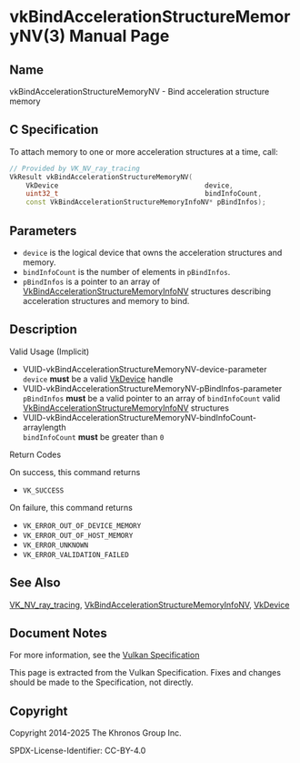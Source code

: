 # vkBindAccelerationStructureMemoryNV(3) Manual Page

## Name

vkBindAccelerationStructureMemoryNV - Bind acceleration structure memory



## [](#_c_specification)C Specification

To attach memory to one or more acceleration structures at a time, call:

```c++
// Provided by VK_NV_ray_tracing
VkResult vkBindAccelerationStructureMemoryNV(
    VkDevice                                    device,
    uint32_t                                    bindInfoCount,
    const VkBindAccelerationStructureMemoryInfoNV* pBindInfos);
```

## [](#_parameters)Parameters

- `device` is the logical device that owns the acceleration structures and memory.
- `bindInfoCount` is the number of elements in `pBindInfos`.
- `pBindInfos` is a pointer to an array of [VkBindAccelerationStructureMemoryInfoNV](https://registry.khronos.org/vulkan/specs/latest/man/html/VkBindAccelerationStructureMemoryInfoNV.html) structures describing acceleration structures and memory to bind.

## [](#_description)Description

Valid Usage (Implicit)

- [](#VUID-vkBindAccelerationStructureMemoryNV-device-parameter)VUID-vkBindAccelerationStructureMemoryNV-device-parameter  
  `device` **must** be a valid [VkDevice](https://registry.khronos.org/vulkan/specs/latest/man/html/VkDevice.html) handle
- [](#VUID-vkBindAccelerationStructureMemoryNV-pBindInfos-parameter)VUID-vkBindAccelerationStructureMemoryNV-pBindInfos-parameter  
  `pBindInfos` **must** be a valid pointer to an array of `bindInfoCount` valid [VkBindAccelerationStructureMemoryInfoNV](https://registry.khronos.org/vulkan/specs/latest/man/html/VkBindAccelerationStructureMemoryInfoNV.html) structures
- [](#VUID-vkBindAccelerationStructureMemoryNV-bindInfoCount-arraylength)VUID-vkBindAccelerationStructureMemoryNV-bindInfoCount-arraylength  
  `bindInfoCount` **must** be greater than `0`

Return Codes

On success, this command returns

- `VK_SUCCESS`

On failure, this command returns

- `VK_ERROR_OUT_OF_DEVICE_MEMORY`
- `VK_ERROR_OUT_OF_HOST_MEMORY`
- `VK_ERROR_UNKNOWN`
- `VK_ERROR_VALIDATION_FAILED`

## [](#_see_also)See Also

[VK\_NV\_ray\_tracing](https://registry.khronos.org/vulkan/specs/latest/man/html/VK_NV_ray_tracing.html), [VkBindAccelerationStructureMemoryInfoNV](https://registry.khronos.org/vulkan/specs/latest/man/html/VkBindAccelerationStructureMemoryInfoNV.html), [VkDevice](https://registry.khronos.org/vulkan/specs/latest/man/html/VkDevice.html)

## [](#_document_notes)Document Notes

For more information, see the [Vulkan Specification](https://registry.khronos.org/vulkan/specs/latest/html/vkspec.html#vkBindAccelerationStructureMemoryNV)

This page is extracted from the Vulkan Specification. Fixes and changes should be made to the Specification, not directly.

## [](#_copyright)Copyright

Copyright 2014-2025 The Khronos Group Inc.

SPDX-License-Identifier: CC-BY-4.0
